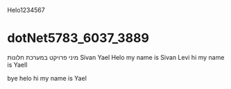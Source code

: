 Helo1234567
# dotNet5783_6037_3889
מיני פרויקט במערכת חלונות
Sivan Yael
Helo my name is Sivan Levi
hi my name is Yaell

bye
helo
hi my name is Yael
